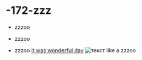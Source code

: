 # -172-zzz
+ zzzoo
* zzzoo
- zzzoo
[it was wonderful day](https://github.com/adam-p/markdown-here/wiki/Markdown-Cheatsheet "то что высвечивается, когда нажимаю на синюю строчку")
![текст like a zzzoo](https://www.litres.ru/static/bookimages/26/03/05/26030508.bin.dir/26030508.cover_max1500.jpg "это картинка")
